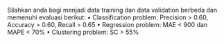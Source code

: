Silahkan anda bagi menjadi data training dan data validation berbeda dan memenuhi evaluasi berikut:
• Classification problem: Precision > 0.60, Accuracy > 0.60, Recall > 0.65
• Regression problem: MAE < 900 dan MAPE < 70%
• Clustering problem: SC > 55%
